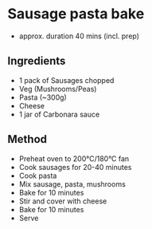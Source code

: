 # Sausage pasta bake

- approx. duration 40 mins (incl. prep)

## Ingredients

- 1 pack of Sausages chopped
- Veg (Mushrooms/Peas)
- Pasta (~300g)
- Cheese
- 1 jar of Carbonara sauce

## Method

- Preheat oven to 200°C/180°C fan
- Cook sausages for 20-40 minutes
- Cook pasta
- Mix sausage, pasta, mushrooms
- Bake for 10 minutes
- Stir and cover with cheese
- Bake for 10 minutes
- Serve
